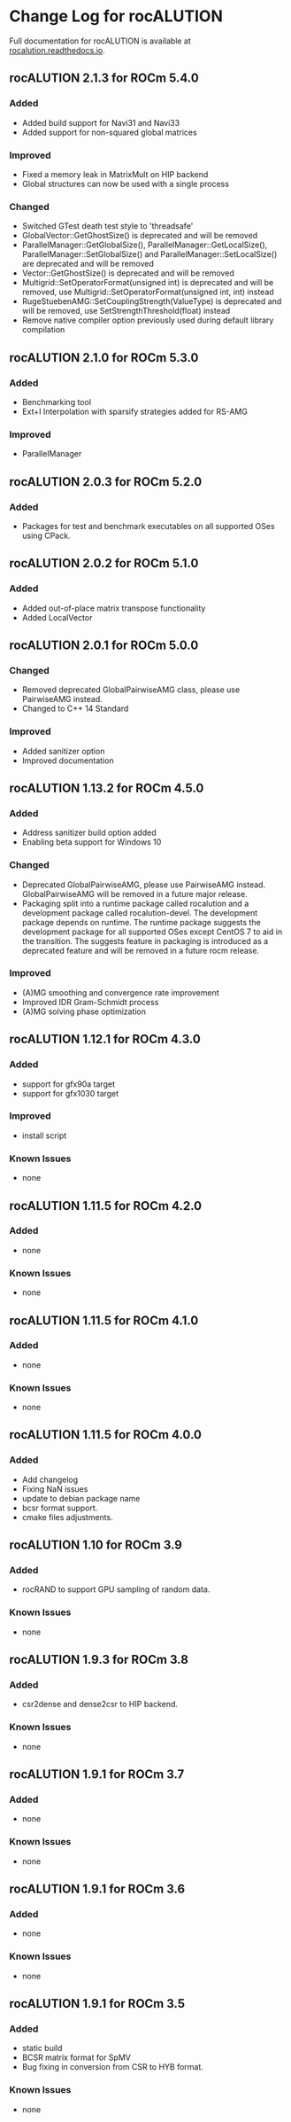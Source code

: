 # Change Log for rocALUTION

Full documentation for rocALUTION is available at [rocalution.readthedocs.io](https://rocalution.readthedocs.io/en/latest/).

## rocALUTION 2.1.3 for ROCm 5.4.0
### Added
- Added build support for Navi31 and Navi33
- Added support for non-squared global matrices
### Improved
- Fixed a memory leak in MatrixMult on HIP backend
- Global structures can now be used with a single process
### Changed
- Switched GTest death test style to 'threadsafe'
- GlobalVector::GetGhostSize() is deprecated and will be removed
- ParallelManager::GetGlobalSize(), ParallelManager::GetLocalSize(), ParallelManager::SetGlobalSize() and ParallelManager::SetLocalSize() are deprecated and will be removed
- Vector::GetGhostSize() is deprecated and will be removed
- Multigrid::SetOperatorFormat(unsigned int) is deprecated and will be removed, use Multigrid::SetOperatorFormat(unsigned int, int) instead
- RugeStuebenAMG::SetCouplingStrength(ValueType) is deprecated and will be removed, use SetStrengthThreshold(float) instead
- Remove native compiler option previously used during default library compilation

## rocALUTION 2.1.0 for ROCm 5.3.0
### Added
- Benchmarking tool
- Ext+I Interpolation with sparsify strategies added for RS-AMG
### Improved
- ParallelManager

## rocALUTION 2.0.3 for ROCm 5.2.0
### Added
- Packages for test and benchmark executables on all supported OSes using CPack.

## rocALUTION 2.0.2 for ROCm 5.1.0
### Added
- Added out-of-place matrix transpose functionality
- Added LocalVector<bool>

## rocALUTION 2.0.1 for ROCm 5.0.0
### Changed
- Removed deprecated GlobalPairwiseAMG class, please use PairwiseAMG instead.
- Changed to C++ 14 Standard
### Improved
- Added sanitizer option
- Improved documentation

## rocALUTION 1.13.2 for ROCm 4.5.0
### Added
- Address sanitizer build option added
- Enabling beta support for Windows 10
### Changed
- Deprecated GlobalPairwiseAMG, please use PairwiseAMG instead. GlobalPairwiseAMG will be removed in a future major release.
- Packaging split into a runtime package called rocalution and a development package called rocalution-devel. The development package depends on runtime. The runtime package suggests the development package for all supported OSes except CentOS 7 to aid in the transition. The suggests feature in packaging is introduced as a deprecated feature and will be removed in a future rocm release.
### Improved
- (A)MG smoothing and convergence rate improvement
- Improved IDR Gram-Schmidt process
- (A)MG solving phase optimization

## rocALUTION 1.12.1 for ROCm 4.3.0
### Added
- support for gfx90a target
- support for gfx1030 target
### Improved
- install script
### Known Issues
- none

## rocALUTION 1.11.5 for ROCm 4.2.0
### Added
- none
### Known Issues
- none

## rocALUTION 1.11.5 for ROCm 4.1.0
### Added
- none
### Known Issues
- none

## rocALUTION 1.11.5 for ROCm 4.0.0
### Added
- Add changelog
- Fixing NaN issues
- update to debian package name
- bcsr format support.
- cmake files adjustments.

## rocALUTION 1.10 for ROCm 3.9
### Added
- rocRAND to support GPU sampling of random data.
### Known Issues
- none

## rocALUTION 1.9.3 for ROCm 3.8
### Added
- csr2dense and dense2csr to HIP backend.
### Known Issues
- none

## rocALUTION 1.9.1 for ROCm 3.7
### Added
- none
### Known Issues
- none

## rocALUTION 1.9.1 for ROCm 3.6
### Added
- none
### Known Issues
- none

## rocALUTION 1.9.1 for ROCm 3.5
### Added
- static build
- BCSR matrix format for SpMV
- Bug fixing in conversion from CSR to HYB format.
### Known Issues
- none
